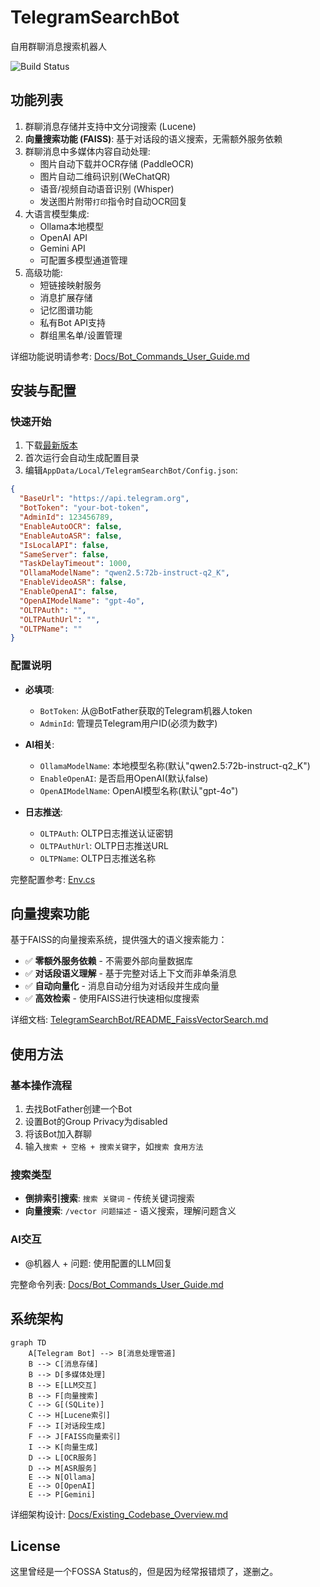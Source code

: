 # TelegramSearchBot
自用群聊消息搜索机器人

![Build Status](https://github.com/ModerRAS/TelegramSearchBot/actions/workflows/push.yml/badge.svg)

## 功能列表
1. 群聊消息存储并支持中文分词搜索 (Lucene)
2. **向量搜索功能 (FAISS)**: 基于对话段的语义搜索，无需额外服务依赖
3. 群聊消息中多媒体内容自动处理:
   - 图片自动下载并OCR存储 (PaddleOCR)
   - 图片自动二维码识别(WeChatQR)
   - 语音/视频自动语音识别 (Whisper)
   - 发送图片附带`打印`指令时自动OCR回复
4. 大语言模型集成:
   - Ollama本地模型
   - OpenAI API
   - Gemini API
   - 可配置多模型通道管理
5. 高级功能:
   - 短链接映射服务
   - 消息扩展存储
   - 记忆图谱功能
   - 私有Bot API支持
   - 群组黑名单/设置管理

详细功能说明请参考: [Docs/Bot_Commands_User_Guide.md](Docs/Bot_Commands_User_Guide.md)

## 安装与配置

### 快速开始
1. 下载[最新版本](https://clickonce.miaostay.com/TelegramSearchBot/Publish.html)
2. 首次运行会自动生成配置目录
3. 编辑`AppData/Local/TelegramSearchBot/Config.json`:

```json
{
  "BaseUrl": "https://api.telegram.org",
  "BotToken": "your-bot-token",
  "AdminId": 123456789,
  "EnableAutoOCR": false,
  "EnableAutoASR": false,
  "IsLocalAPI": false,
  "SameServer": false,
  "TaskDelayTimeout": 1000,
  "OllamaModelName": "qwen2.5:72b-instruct-q2_K",
  "EnableVideoASR": false,
  "EnableOpenAI": false,
  "OpenAIModelName": "gpt-4o",
  "OLTPAuth": "",
  "OLTPAuthUrl": "",
  "OLTPName": ""
}
```

### 配置说明
- **必填项**:
  - `BotToken`: 从@BotFather获取的Telegram机器人token
  - `AdminId`: 管理员Telegram用户ID(必须为数字)

- **AI相关**:
  - `OllamaModelName`: 本地模型名称(默认"qwen2.5:72b-instruct-q2_K")
  - `EnableOpenAI`: 是否启用OpenAI(默认false)
  - `OpenAIModelName`: OpenAI模型名称(默认"gpt-4o")

- **日志推送**:
  - `OLTPAuth`: OLTP日志推送认证密钥
  - `OLTPAuthUrl`: OLTP日志推送URL
  - `OLTPName`: OLTP日志推送名称

完整配置参考: [Env.cs](TelegramSearchBot/Env.cs)

## 向量搜索功能
基于FAISS的向量搜索系统，提供强大的语义搜索能力：
- ✅ **零额外服务依赖** - 不需要外部向量数据库
- ✅ **对话段语义理解** - 基于完整对话上下文而非单条消息
- ✅ **自动向量化** - 消息自动分组为对话段并生成向量
- ✅ **高效检索** - 使用FAISS进行快速相似度搜索

详细文档: [TelegramSearchBot/README_FaissVectorSearch.md](TelegramSearchBot/README_FaissVectorSearch.md)

## 使用方法

### 基本操作流程
1. 去找BotFather创建一个Bot
2. 设置Bot的Group Privacy为disabled
3. 将该Bot加入群聊
4. 输入`搜索 + 空格 + 搜索关键字`，如`搜索 食用方法`

### 搜索类型
- **倒排索引搜索**: `搜索 关键词` - 传统关键词搜索
- **向量搜索**: `/vector 问题描述` - 语义搜索，理解问题含义

### AI交互
- @机器人 + 问题: 使用配置的LLM回复

完整命令列表: [Docs/Bot_Commands_User_Guide.md](Docs/Bot_Commands_User_Guide.md)

## 系统架构
```mermaid
graph TD
    A[Telegram Bot] --> B[消息处理管道]
    B --> C[消息存储]
    B --> D[多媒体处理]
    B --> E[LLM交互]
    B --> F[向量搜索]
    C --> G[(SQLite)]
    C --> H[Lucene索引]
    F --> I[对话段生成]
    F --> J[FAISS向量索引]
    I --> K[向量生成]
    D --> L[OCR服务]
    D --> M[ASR服务]
    E --> N[Ollama]
    E --> O[OpenAI]
    E --> P[Gemini]
```

详细架构设计: [Docs/Existing_Codebase_Overview.md](Docs/Existing_Codebase_Overview.md)

## License
这里曾经是一个FOSSA Status的，但是因为经常报错烦了，遂删之。
